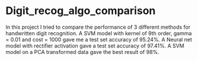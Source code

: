 # Digit_recog_algo_comparison
In this project I tried to compare the performance of 3 different methods for handwritten digit recognition.
A SVM model with kernel of 9th order, gamma  = 0.01 and cost = 1000 gave me a test set accuracy of 95.24%.
A Neural net model with rectifier activation gave a test set accuracy of 97.41%.
A SVM model on a  PCA transformed data gave the best result of 98%.
